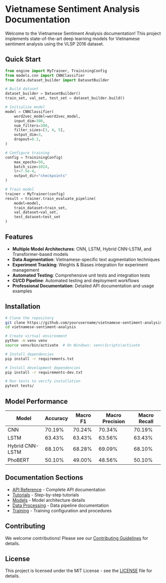 # Vietnamese Sentiment Analysis Documentation

Welcome to the Vietnamese Sentiment Analysis documentation! This project implements state-of-the-art deep learning models for Vietnamese sentiment analysis using the VLSP 2016 dataset.

## Quick Start

```python
from engine import MyTrainer, TraininingConfig
from models.cnn import CNNClassifier
from data.dataset_builder import DatasetBuilder

# Build dataset
dataset_builder = DatasetBuilder()
train_set, val_set, test_set = dataset_builder.build()

# Initialize model
model = CNNClassifier(
    word2vec_model=word2vec_model,
    input_dim=300,
    num_filters=300,
    filter_sizes=[3, 4, 5],
    output_dim=3,
    dropout=0.3,
)

# Configure training
config = TraininingConfig(
    max_epochs=50,
    batch_size=1024,
    lr=7.5e-4,
    output_dir="checkpoints"
)

# Train model
trainer = MyTrainer(config)
result = trainer.train_evaluate_pipeline(
    model=model,
    train_dataset=train_set,
    val_dataset=val_set,
    test_dataset=test_set
)
```

## Features

- **Multiple Model Architectures**: CNN, LSTM, Hybrid CNN-LSTM, and Transformer-based models
- **Data Augmentation**: Vietnamese-specific text augmentation techniques
- **Experiment Tracking**: Weights & Biases integration for experiment management
- **Automated Testing**: Comprehensive unit tests and integration tests
- **CI/CD Pipeline**: Automated testing and deployment workflows
- **Professional Documentation**: Detailed API documentation and usage examples

## Installation

```bash
# Clone the repository
git clone https://github.com/yourusername/vietnamese-sentiment-analysis.git
cd vietnamese-sentiment-analysis

# Create virtual environment
python -m venv venv
source venv/bin/activate  # On Windows: venv\Scripts\activate

# Install dependencies
pip install -r requirements.txt

# Install development dependencies
pip install -r requirements-dev.txt

# Run tests to verify installation
pytest tests/
```

## Model Performance

| Model | Accuracy | Macro F1 | Macro Precision | Macro Recall |
|-------|----------|----------|-----------------|--------------|
| CNN | 70.19% | 70.24% | 70.34% | 70.19% |
| LSTM | 63.43% | 63.43% | 63.56% | 63.43% |
| Hybrid CNN-LSTM | 68.10% | 68.28% | 69.09% | 68.10% |
| PhoBERT | 50.10% | 49.00% | 48.56% | 50.10% |

## Documentation Sections

- [API Reference](api.md) - Complete API documentation
- [Tutorials](tutorials/) - Step-by-step tutorials
- [Models](models/) - Model architecture details
- [Data Processing](data/) - Data pipeline documentation
- [Training](training/) - Training configuration and procedures

## Contributing

We welcome contributions! Please see our [Contributing Guidelines](../CONTRIBUTING.md) for details.

## License

This project is licensed under the MIT License - see the [LICENSE](../LICENSE) file for details.